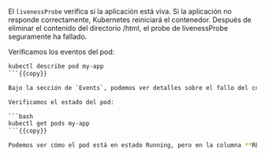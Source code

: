 El `livenessProbe` verifica si la aplicación está viva. Si la aplicación no responde correctamente, Kubernetes reiniciará el contenedor. Después de eliminar el contenido del directorio /html, el probe de livenessProbe seguramente ha fallado.

Verificamos los eventos del pod:

```bash
kubectl describe pod my-app
```{{copy}}

Bajo la sección de `Events`, podemos ver detalles sobre el fallo del contenedor. Buscamos las secciones relacionadas con Liveness y Readiness y observamos cómo Kubernetes maneja el fallo. El `readiness probe` probablemente fallará primero, evitando que se enrute el tráfico hacia el pod. Después, el `liveness probe` fallará y Kubernetes reiniciará el contenedor. Exactamente, podemos ver un evento con el siguiente mensaje: "Container my-app failed liveness probe, will be restarted" y, en los eventos posteriores, el proceso de reinicio del contenedor por parte de Kubernetes.

Verificamos el estado del pod:

```bash
kubectl get pods my-app
```{{copy}}

Podemos ver cómo el pod está en estado Running, pero en la columna **READY** el valor es `1/1`, lo que significa que el contenedor está correctamente desplegado y listo para responder a nuestras solicitudes HTTP.